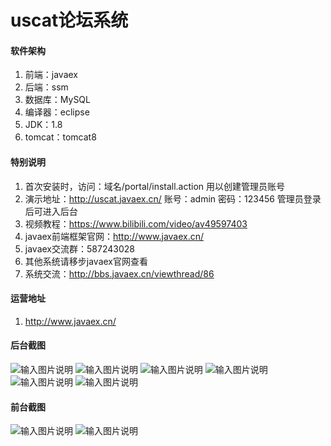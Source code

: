 # uscat论坛系统

#### 软件架构
1. 前端：javaex
2. 后端：ssm
3. 数据库：MySQL
4. 编译器：eclipse
5. JDK：1.8
6. tomcat：tomcat8

#### 特别说明
1. 首次安装时，访问：域名/portal/install.action 用以创建管理员账号
2. 演示地址：http://uscat.javaex.cn/
    账号：admin
    密码：123456
    管理员登录后可进入后台
3. 视频教程：https://www.bilibili.com/video/av49597403
4. javaex前端框架官网：http://www.javaex.cn/
5. javaex交流群：587243028
6. 其他系统请移步javaex官网查看
7. 系统交流：http://bbs.javaex.cn/viewthread/86


#### 运营地址
1. http://www.javaex.cn/

#### 后台截图
![输入图片说明](https://images.gitee.com/uploads/images/2018/0731/083603_e6b396a0_1712536.jpeg "QQ图片20180731083458.jpg")
![输入图片说明](https://images.gitee.com/uploads/images/2018/0730/113027_bf2cc286_1712536.png "1.png")
![输入图片说明](https://images.gitee.com/uploads/images/2018/0729/215305_ada1bdab_1712536.png "2.png")
![输入图片说明](https://images.gitee.com/uploads/images/2018/0729/215314_56733bc0_1712536.png "3.png")
![输入图片说明](https://images.gitee.com/uploads/images/2018/0729/215321_72dcb390_1712536.png "4.png")
![输入图片说明](https://images.gitee.com/uploads/images/2018/0729/215327_44d38968_1712536.png "5.png")

#### 前台截图
![输入图片说明](https://images.gitee.com/uploads/images/2018/0729/215351_4f31b9a9_1712536.png "11.png")
![输入图片说明](https://images.gitee.com/uploads/images/2018/0729/215530_71992e8b_1712536.jpeg "12.jpg")
